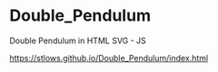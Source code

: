 # Double_Pendulum
Double Pendulum in HTML SVG - JS

https://stlows.github.io/Double_Pendulum/index.html
